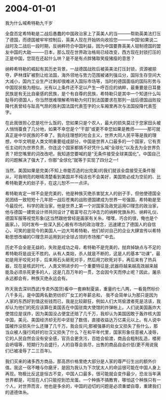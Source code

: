 # 2004-01-01

我为什么喊希特勒九千岁

全盘否定希特勒是二战后愚蠢的中国政治家上了英美人的当———帮助英美法打压了德国，而德国被牢牢控制后，英美人现在开始转向收拾您———中国!如果说二战时及二战后一段时期，反纳粹符合中国利益，因为中国要靠英美人钳制德国的盟友中国的大敌———日本，那么现在世界政治格局已经改变，西方现在封锁打压的正是中国，您现在还起什么哄？是不是有点胖猪取笑瘦猪瘦的意思？

纳粹希特勒的崛起有其历史背景，一战德国战败后被英美法打压封锁，资源被掠夺，萨林煤矿被割让给法国，海外领地与势力范围被诸列强瓜分，国际生存空间大大减小，国内工业生产过剩却很难进入国际市场等，当时的德国面临的国际形势与中国现状极为相似。光有以上条件还不足以产生一呼百应的纳粹，最重要是日耳曼民族是有无比自豪感的民族，是个有自尊的民族，希特勒只是其中一个知道什么叫耻辱的德国人，你当然很难理解希特勒为何打到法国要求在那列一战后德国战败投降代表曾经与趾高气昂的胜利国法国代表签字的火车厢里再次与法国投降代表签字。

在此我很担心您是吃什么饭的，您如果只是个农人，最大的损失莫过于您家田头被人悄悄蚕食了几分地，如果不幸您是个“干部”或更不幸您如果是教师———那可就真正是中华民族的不幸了。我向往理想的社会主义，世界大同人民平等是我的理想，中华文明是人类文明重要组成部分，中国是世界人口最多的一个国家，它有责任主动的为世界负责，你连这个国家都搞不好凭什么喊“全球化”以及去为全世界负责？把您嘴里的词改改吧，我知道您要喊的是“无条件接受全球美国化”。中国自己的问题解决了强大了，你那“全俅化”就等于实现了四分之一!

当然，美国如果是完美(不知上帝能否造的出完美)的我们就该全盘接受无条件服从，可我明亮的眼晴清楚看到美国并不纯洁也不会美好，美国势必成为空前的、比希特勒更大的刽子手，在这儿恕不一一点评。

希特勒肯定一样不会是完美的，他是种族灭绝杀害犹太人的刽子手，但他使德国全民团结一致短短十几年把一战后苍夷的战败德国建成为世界一号强国，希特勒是至今最现代、科学的政治家，他是世界上第一个对国家及政党运用CI理念的政治家，他与德国一建筑设计师共同设计了极富号召力冲击力的纳粹党旗糸列、纳粹礼仪、德国军服等视觉形象(这当然跟他曾经是画家有关糸，嘿嘿，巧合的很，俺也是个画家。)，同时发布一些深入民心极有市场的政治理念，迅速建立了德国人的自信心，可笑的是现今的美国人一边大骂希特勒，他们却对自己的企业大肆宣传以希特勒思想改编的CI理念并运用到对全球占领的市场推广中去。

历史不会全是无益的，失败是成功之母，希特勒不是完美的，抛弃掉缺点与不足的希特勒将是战无不胜的。从有人类始，杀人就是不断的，这是人的基本“功课”，最初是用牙咬死对手，后来用石头砸死对手，然后用刀砍死对手，再后来有了热兵器，现在是核武时代，人类文明进步的一个重要特征是;武器将越来越高效越来越能及必须杀死更多的人，这是几百万年的一贯，怎会因今天而停止呢？因此，屠杀永远都会有，种族灭绝永远会有。

昨天我去深圳西武(专卖外国货)看中一套麻制夏装，重量约七八两，一看竟然标价八千多元，是中国两名勤劳纺织厂女工的年薪总和， 我不会简单认为那只是因为人家的东西好到值这些钱而已，我是比较颠狂，例如人们大骂偷渡者死是活该，我却认为他们的死应该算在美国丢在中国驻南大使馆的炸弹帐上。人们说美国轰炸大使馆应是误炸，因为美国没占便宜还赔了几千万，我却认为美国因敢于轰炸核大国中国，美元、美国经济却无形中坚挺了数倍，直接收益达万亿美元以上。有人说中国被炸没损失什么还赚了几千万，我会反问;那被强暴的处女又损失了些什么，那当众被人强行鸡奸的壮汉又损失了什么？在和平年代里，国家形象任意被人凌辱，它的人民自然会没有安全感，官员会更贪污，百姓会偷渡，商品会粗制乱造，楼房会坍塌等，短期行为会盛行，人的自尊会丧尽，出售的商品自会价低(更不用说我们已被凌辱了二三百年)。

我们买来的诸多西方商品，那高昂价格里绝大部分是人家的尊严衍生出的额外价值。我这一宿不睡与你磨牙，是因为我认为下次犹太人的命运很可能在中国人身上再现。物极比反这是恒古不变，中国人口最多，很可能就会变作最少，恐龙当年满世界都是，可现在人们只能挖到恐龙蛋。一个种族不搞教育，哪怕这个种族只有一个人，对世界而言，他也是多余的，中国的迫切的问题是必须重塑自尊，重建我们的道德体糸。
